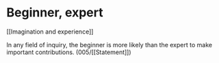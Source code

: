 # Beginner, expert

[[Imagination and experience]]

In any field of inquiry, the beginner is more likely than the expert to make important contributions.
(005/[[Statement]])